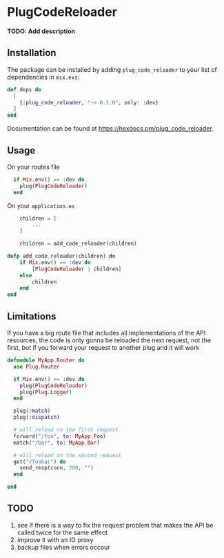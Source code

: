 # PlugCodeReloader

**TODO: Add description**

## Installation

The package can be installed
by adding `plug_code_reloader` to your list of dependencies in `mix.exs`:

```elixir
def deps do
  [
    {:plug_code_reloader, "~> 0.1.0", only: :dev}
  ]
end
```

Documentation can be found at <https://hexdocs.pm/plug_code_reloader>.

## Usage

On your routes file

```elixir
  if Mix.env() == :dev do
    plug(PlugCodeReloader)
  end
```

On your `application.ex`

```elixir
    children = [
        ...
    ]

    children = add_code_reloader(children)
```

```elixir
defp add_code_reloader(children) do
    if Mix.env() == :dev do
        [PlugCodeReloader | children]
    else
        children
    end
end
```

## Limitations

If you have a big route file that includes all implementations of the API resources, the code is only gonna be reloaded the next request, not the first, but if you forward your request to another plug and it will work

```elixir
defmodule MyApp.Router do
  use Plug.Router

  if Mix.env() == :dev do
    plug(PlugCodeReloader)
    plug(Plug.Logger)
  end

  plug(:match)
  plug(:dispatch)

  # will reload on the first request
  forward("/foo", to: MyApp.Foo)
  match("/bar", to: MyApp.Bar)

  # will reload on the second request
  get("/foobar") do
    send_resp(conn, 200, "")
  end

end
```

## TODO

1. see if there is a way to fix the request problem that makes the API be called twice for the same effect
2. improve it with an IO proxy
3. backup files when errors occour
